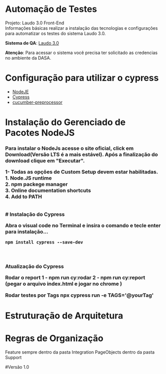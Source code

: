 # Automação de  Testes

Projeto:  Laudo 3.0 Front-End <br>
Informações básicas realizar a instalação das tecnologias e configurações para automatizar os testes do sistema Laudo 3.0.

**Sistema de QA**: [Laudo 3.0](#https://nodejs.org/en/download/)

**Atenção**: Para acessar o sistema você precisa ter solicitado as credencias no ambiente da DASA. 

# Configuração  para utilizar o cypress

+ [NodeJE](#https://nodejs.org/en/download/)
+ [Cypress](#https://docs.cypress.io/guides/getting-started/installing-cypress#System-requirements)
+ [cucumber-preprocessor](#https://www.npmjs.com/package/cypress-cucumber-preprocessor)


# Instalação do Gerenciado de Pacotes NodeJS <br>

<h3>Para instalar o NodeJs acesse o site oficial, click em Download(Versão LTS é a mais estável). Após a finalização do download clique em "Executar". 
<br>

<p>1- Todas as opções de Custom Setup devem estar habilitadas. <br>  
  1. Node.JS runtime<br>
  2. npm packege manager<br>
  3. Online documentation shortcuts<br>
  4. Add to PATH<br><p/>
<br>
# Instalação do Cypress<br>

Abra o visual code no Terminal e insira o comando  e tecle enter para instalação...<br>

```
npm install cypress --save-dev
```
<br>

<h3>  Atualização do Cypress <br>

Rodar o report
1 - npm run cy:rodar
2 - npm run cy:report (pegar o arquivo index.html e jogar no chrome )

Rodar testes por Tags
npx cypress run -e TAGS='@yourTag' 

# Estruturação de Arquitetura

# Regras de Organização
Feature sempre dentro da pasta Integration
PageObjects dentro da pasta Support

#Versão 1.0 
